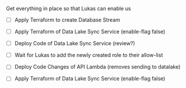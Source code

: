 Get everything in place so that Lukas can enable us
- [ ] Apply Terraform to create Database Stream
- [ ] Apply Terraform of Data Lake Sync Service (enable-flag false)
- [ ] Deploy Code of Data Lake Sync Service (review?)

- [ ] Wait for Lukas to add the newly created role to their allow-list

- [ ] Deploy Code Changes of API Lambda (removes sending to datalake)
- [ ] Apply Terraform of Data Lake Sync Service (enable-flag false)